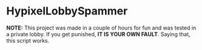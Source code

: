 # HypixelLobbySpammer

**NOTE:** This project was made in a couple of hours for fun and was tested in a private lobby. If you get punished, **IT IS YOUR OWN FAULT**. Saying that, this script works.
